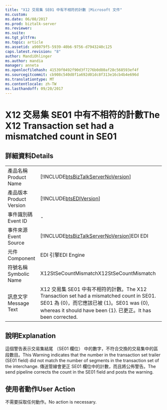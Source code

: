 ```yaml
---
title: "X12 交易集 SE01 中有不相符的計數 |Microsoft 文件"
ms.custom: 
ms.date: 06/08/2017
ms.prod: biztalk-server
ms.reviewer: 
ms.suite: 
ms.tgt_pltfrm: 
ms.topic: article
ms.assetid: a90079f5-5939-40b6-9756-d7943240c125
caps.latest.revision: "8"
author: MandiOhlinger
ms.author: mandia
manager: anneta
ms.openlocfilehash: 41539f0492f90d3f7276b0d80af28c568593ef4f
ms.sourcegitcommit: cb908c540d8f1a692d01dc8f313e16cb4b4e696d
ms.translationtype: MT
ms.contentlocale: zh-TW
ms.lasthandoff: 09/20/2017
---
```

# <a name="the-x12-transaction-set-had-a-mismatched-count-in-se01"></a><span data-ttu-id="3cd3d-102">X12 交易集 SE01 中有不相符的計數</span><span class="sxs-lookup"><span data-stu-id="3cd3d-102">The X12 Transaction set had a mismatched count in SE01</span></span>
## <a name="details"></a><span data-ttu-id="3cd3d-103">詳細資料</span><span class="sxs-lookup"><span data-stu-id="3cd3d-103">Details</span></span>  
  
|||  
|-|-|  
|<span data-ttu-id="3cd3d-104">產品名稱</span><span class="sxs-lookup"><span data-stu-id="3cd3d-104">Product Name</span></span>|[!INCLUDE[btsBizTalkServerNoVersion](../includes/btsbiztalkservernoversion-md.md)]|  
|<span data-ttu-id="3cd3d-105">產品版本</span><span class="sxs-lookup"><span data-stu-id="3cd3d-105">Product Version</span></span>|[!INCLUDE[btsEDIVersion](../includes/btsediversion-md.md)]|  
|<span data-ttu-id="3cd3d-106">事件識別碼</span><span class="sxs-lookup"><span data-stu-id="3cd3d-106">Event ID</span></span>|-|  
|<span data-ttu-id="3cd3d-107">事件來源</span><span class="sxs-lookup"><span data-stu-id="3cd3d-107">Event Source</span></span>|[!INCLUDE[btsBizTalkServerNoVersion](../includes/btsbiztalkservernoversion-md.md)]<span data-ttu-id="3cd3d-108">EDI</span><span class="sxs-lookup"><span data-stu-id="3cd3d-108"> EDI</span></span>|  
|<span data-ttu-id="3cd3d-109">元件</span><span class="sxs-lookup"><span data-stu-id="3cd3d-109">Component</span></span>|<span data-ttu-id="3cd3d-110">EDI 引擎</span><span class="sxs-lookup"><span data-stu-id="3cd3d-110">EDI Engine</span></span>|  
|<span data-ttu-id="3cd3d-111">符號名稱</span><span class="sxs-lookup"><span data-stu-id="3cd3d-111">Symbolic Name</span></span>|<span data-ttu-id="3cd3d-112">X12StSeCountMismatch</span><span class="sxs-lookup"><span data-stu-id="3cd3d-112">X12StSeCountMismatch</span></span>|  
|<span data-ttu-id="3cd3d-113">訊息文字</span><span class="sxs-lookup"><span data-stu-id="3cd3d-113">Message Text</span></span>|<span data-ttu-id="3cd3d-114">X12 交易集 SE01 中有不相符的計數。</span><span class="sxs-lookup"><span data-stu-id="3cd3d-114">The X12 Transaction set had a mismatched count in SE01.</span></span> <span data-ttu-id="3cd3d-115">SE01 為 {0}，而它應該已被 {1}。</span><span class="sxs-lookup"><span data-stu-id="3cd3d-115">SE01 was {0}, whereas it should have been {1}.</span></span> <span data-ttu-id="3cd3d-116">已更正。</span><span class="sxs-lookup"><span data-stu-id="3cd3d-116">It has been corrected.</span></span>|  
  
## <a name="explanation"></a><span data-ttu-id="3cd3d-117">說明</span><span class="sxs-lookup"><span data-stu-id="3cd3d-117">Explanation</span></span>  
 <span data-ttu-id="3cd3d-118">這個警告表示交易集結尾 （SE01 欄位） 中的數字，不符合交換的交易集中的區段數目。</span><span class="sxs-lookup"><span data-stu-id="3cd3d-118">This Warning indicates that the number in the transaction set trailer (SE01 field) did not match the number of segments in the transaction set of the interchange.</span></span> <span data-ttu-id="3cd3d-119">傳送管線會更正 SE01 欄位中的計數，而且將公佈警告。</span><span class="sxs-lookup"><span data-stu-id="3cd3d-119">The send pipeline corrects the count in the SE01 field and posts the warning.</span></span>  
  
## <a name="user-action"></a><span data-ttu-id="3cd3d-120">使用者動作</span><span class="sxs-lookup"><span data-stu-id="3cd3d-120">User Action</span></span>  
 <span data-ttu-id="3cd3d-121">不需要採取任何動作。</span><span class="sxs-lookup"><span data-stu-id="3cd3d-121">No action is necessary.</span></span>